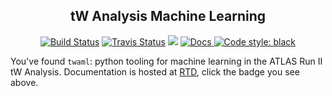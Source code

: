 <h2 align="center">tW Analysis Machine Learning</h2>

<p align="center">
<a href="https://build.sr.ht/~ddavis/twaml"><img alt="Build Status" src="https://builds.sr.ht/~ddavis/twaml.svg"></a>
<a href="https://travis-ci.org/drdavis/twaml"><img alt="Travis Status" src="https://travis-ci.org/drdavis/twaml.svg?branch=master"></a>
<img src="https://img.shields.io/badge/python-3.6-blue.svg">
<a href="https://twaml.readthedocs.io/en/latest/?badge=latest"><img alt="Docs" src="https://readthedocs.org/projects/twaml/badge/?version=latest">
<a href="https://github.com/ambv/black"><img alt="Code style: black" src="https://img.shields.io/badge/code%20style-black-000000.svg"></a>
</p>

You've found `twaml`: python tooling for machine learning in the ATLAS
Run II tW Analysis. Documentation is hosted at
[RTD](https://readthedocs.org/), click the badge you see above.
